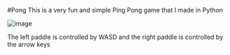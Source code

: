 #Pong
This is a very fun and simple Ping Pong game that I made in Python

![image](https://github.com/user-attachments/assets/761b04a6-872e-4ee2-9d9d-288c191f7e7d)

The left paddle is controlled by WASD and the right paddle is controlled by the arrow keys 
